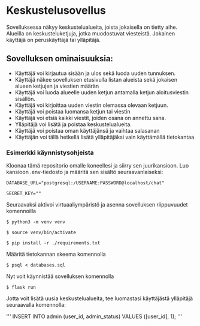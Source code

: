 # Keskustelusovellus

Sovelluksessa näkyy keskustelualueita, joista jokaisella on tietty aihe. Alueilla on keskusteluketjuja, jotka muodostuvat viesteistä. Jokainen käyttäjä on peruskäyttäjä tai ylläpitäjä.

## Sovelluksen ominaisuuksia:

- Käyttäjä voi kirjautua sisään ja ulos sekä luoda uuden tunnuksen.
- Käyttäjä näkee sovelluksen etusivulla listan alueista sekä jokaisen alueen ketjujen ja viestien määrän
- Käyttäjä voi luoda alueelle uuden ketjun antamalla ketjun aloitusviestin sisällön.
- Käyttäjä voi kirjoittaa uuden viestin olemassa olevaan ketjuun.
- Käyttäjä voi poistaa luomansa ketjun tai viestin
- Käyttäjä voi etsiä kaikki viestit, joiden osana on annettu sana.
- Ylläpitäjä voi lisätä ja poistaa keskustelualueita.
- Käyttäjä voi poistaa oman käyttäjänsä ja vaihtaa salasanan
- Käyttäjän voi tällä hetkellä lisätä ylläpitäjäksi vain käyttämällä tietokantaa


### Esimerkki käynnistysohjeista

Kloonaa tämä repositorio omalle koneellesi ja siirry sen juurikansioon. Luo kansioon .env-tiedosto ja määritä sen sisältö seuraavanlaiseksi:

```
DATABASE_URL="postgresql:/USERNAME:PASSWORD@localhost/chat"

SECRET_KEY=""
``` 

Seuraavaksi aktivoi virtuaaliympäristö ja asenna sovelluksen riippuvuudet komennoilla
```
$ python3 -m venv venv

$ source venv/bin/activate

$ pip install -r ./requirements.txt
```

Määritä tietokannan skeema komennolla

```
$ psql < databases.sql
```
Nyt voit käynnistää sovelluksen komennolla

```
$ flask run
```

Jotta voit lisätä uusia keskustelualueita, tee luomastasi käyttäjästä ylläpitäjä seuraavalla komennolla:

'''
INSERT INTO admin (user_id, admin_status) VALUES ([user_id], 1);
'''

